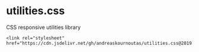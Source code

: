 # utilities.css
CSS responsive utilities library

```
<link rel="stylesheet" href="https://cdn.jsdelivr.net/gh/andreaskournoutas/utilities.css@2019.11.29/utilities.min.css"/>
```
